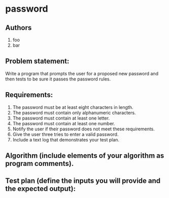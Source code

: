 # password
## Authors
1. foo
2. bar
## Problem statement:
Write a program that prompts the user for a proposed new password and then tests to be sure it passes the password rules.
## Requirements:
1. The password must be at least eight characters in length.
1. The password must contain only alphanumeric characters.
1. The password must contain at least one letter.
1. The password must contain at least one number.
1. Notify the user if their password does not meet these requirements.
1. Give the user three tries to enter a valid password.
1. Include a text log that demonstrates your test plan.

## Algorithm (include elements of your algorithm as program comments).

## Test plan (define the inputs you will provide and the expected output):
